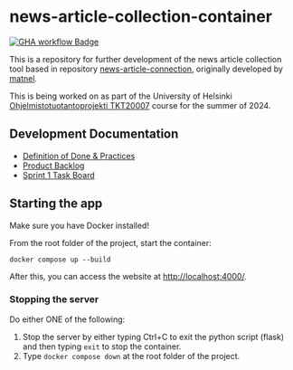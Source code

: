 # news-article-collection-container

[![GHA workflow Badge](https://github.com/uh-dcm/news-article-collection-container/actions/workflows/main.yml/badge.svg)](https://github.com/uh-dcm/news-article-collection-container/actions/workflows/main.yml)

This is a repository for further development of the news article collection tool based in repository [news-article-connection](https://github.com/uh-dcm/news-article-collection), originally developed by [matnel](https://github.com/matnel).

This is being worked on as part of the University of Helsinki [Ohjelmistotuotantoprojekti TKT20007](https://github.com/HY-TKTL/TKT20007-Ohjelmistotuotantoprojekti) course for the summer of 2024.

## Development Documentation

- [Definition of Done & Practices](https://github.com/uh-dcm/news-article-collection-container/blob/main/doc/DoD%26Practices.md)
- [Product Backlog](https://github.com/orgs/uh-dcm/projects/3/views/1)
- [Sprint 1 Task Board](https://github.com/orgs/uh-dcm/projects/6/views/1)

## Starting the app

Make sure you have Docker installed!

From the root folder of the project, start the container:
```
docker compose up --build
```

After this, you can access the website at [http://localhost:4000/](http://localhost:4000/).

### Stopping the server
Do either ONE of the following:

1. Stop the server by either typing Ctrl+C to exit the python script (flask) and then typing `exit` to stop the container.
2. Type `docker compose down` at the root folder of the project. 

